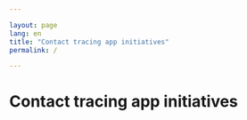 ```yaml
---

layout: page
lang: en
title: "Contact tracing app initiatives"
permalink: /

---
```


# Contact tracing app initiatives
